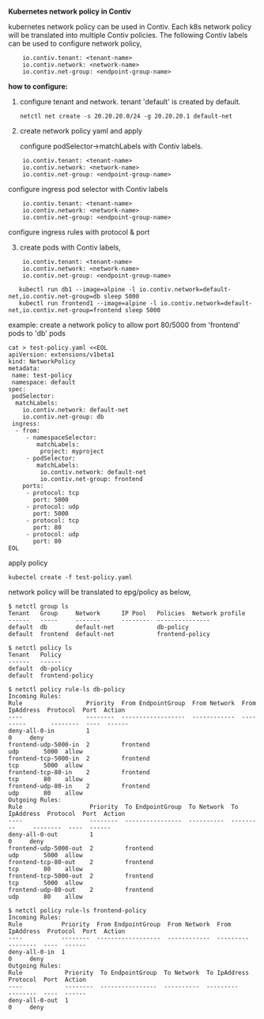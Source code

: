 **Kubernetes network policy in Contiv**

kubernetes network policy can be used in Contiv.
Each k8s network policy will be translated into multiple Contiv policies.
The following Contiv labels can be used to configure network policy,
```
    io.contiv.tenant: <tenant-name>
    io.contiv.network: <network-name>
    io.contiv.net-group: <endpoint-group-name>
```

**how to configure:**

1. configure tenant and network.
   tenant 'default' is created by default.
   
   ```netctl net create -s 20.20.20.0/24 -g 20.20.20.1 default-net ``` 

2. create network policy yaml and apply

    configure podSelector->matchLabels with Contiv labels.
```
    io.contiv.tenant: <tenant-name>
    io.contiv.network: <network-name>
    io.contiv.net-group: <endpoint-group-name>
```
   configure ingress pod selector with Contiv labels
    
```
    io.contiv.tenant: <tenant-name>
    io.contiv.network: <network-name>
    io.contiv.net-group: <endpoint-group-name>
```
   configure ingress rules with protocol & port

3. create pods with Contiv labels,
```
    io.contiv.tenant: <tenant-name>
    io.contiv.network: <network-name>
    io.contiv.net-group: <endpoint-group-name>
```
```
   kubectl run db1 --image=alpine -l io.contiv.network=default-net,io.contiv.net-group=db sleep 5000 
   kubectl run frontend1 --image=alpine -l io.contiv.network=default-net,io.contiv.net-group=frontend sleep 5000 
```

example:
create a network policy to allow port 80/5000 from 'frontend' pods to 'db' pods

```
cat > test-policy.yaml <<EOL
apiVersion: extensions/v1beta1
kind: NetworkPolicy
metadata:
 name: test-policy
 namespace: default
spec:
 podSelector:
  matchLabels:
    io.contiv.network: default-net
    io.contiv.net-group: db
 ingress:
  - from:
     - namespaceSelector:
        matchLabels:
         project: myproject
     - podSelector:
        matchLabels:
         io.contiv.network: default-net
         io.contiv.net-group: frontend
    ports:
     - protocol: tcp
       port: 5000
     - protocol: udp
       port: 5000
     - protocol: tcp
       port: 80
     - protocol: udp
       port: 80
EOL
```

apply policy 
```
kubectel create -f test-policy.yaml
```
network policy will be translated to epg/policy as below,
```
$ netctl group ls
Tenant   Group     Network      IP Pool   Policies  Network profile
------   -----     -------      --------  ---------------
default  db        default-net            db-policy        
default  frontend  default-net            frontend-policy  
```
```
$ netctl policy ls
Tenant   Policy
------   ------
default  db-policy
default  frontend-policy
```
```
$ netctl policy rule-ls db-policy
Incoming Rules:
Rule                  Priority  From EndpointGroup  From Network  From IpAddress  Protocol  Port  Action
----                  --------  ------------------  ------------  ---------       --------  ----  ------
deny-all-0-in         1                                                                     0     deny
frontend-udp-5000-in  2         frontend                                          udp       5000  allow
frontend-tcp-5000-in  2         frontend                                          tcp       5000  allow
frontend-tcp-80-in    2         frontend                                          tcp       80    allow
frontend-udp-80-in    2         frontend                                          udp       80    allow
Outgoing Rules:
Rule                   Priority  To EndpointGroup  To Network  To IpAddress  Protocol  Port  Action
----                   --------  ----------------  ----------  ---------     --------  ----  ------
deny-all-0-out         1                                                               0     deny
frontend-udp-5000-out  2         frontend                                    udp       5000  allow
frontend-tcp-80-out    2         frontend                                    tcp       80    allow
frontend-tcp-5000-out  2         frontend                                    tcp       5000  allow
frontend-udp-80-out    2         frontend                                    udp       80    allow
```

```
$ netctl policy rule-ls frontend-policy
Incoming Rules:
Rule           Priority  From EndpointGroup  From Network  From IpAddress  Protocol  Port  Action
----           --------  ------------------  ------------  ---------       --------  ----  ------
deny-all-0-in  1                                                                     0     deny
Outgoing Rules:
Rule            Priority  To EndpointGroup  To Network  To IpAddress  Protocol  Port  Action
----            --------  ----------------  ----------  ---------     --------  ----  ------
deny-all-0-out  1                                                               0     deny
```